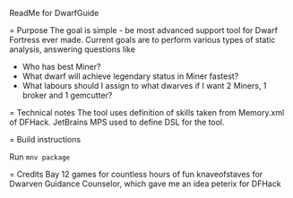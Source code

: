 ReadMe for DwarfGuide

= Purpose
The goal is simple - be most advanced support tool for Dwarf Fortress ever made.
Current goals are to perform various types of static analysis, answering questions like
* Who has best Miner?
* What dwarf will achieve legendary status in Miner fastest?
* What labours should I assign to what dwarves if I want 2 Miners, 1 broker and 1 gemcutter?


= Technical notes
The tool uses definition of skills taken from Memory.xml of DFHack.
JetBrains MPS used to define DSL for the tool.


= Build instructions

Run `mnv package`

= Credits
Bay 12 games for countless hours of fun
knaveofstaves for Dwarven Guidance Counselor, which gave me an idea
peterix for DFHack
